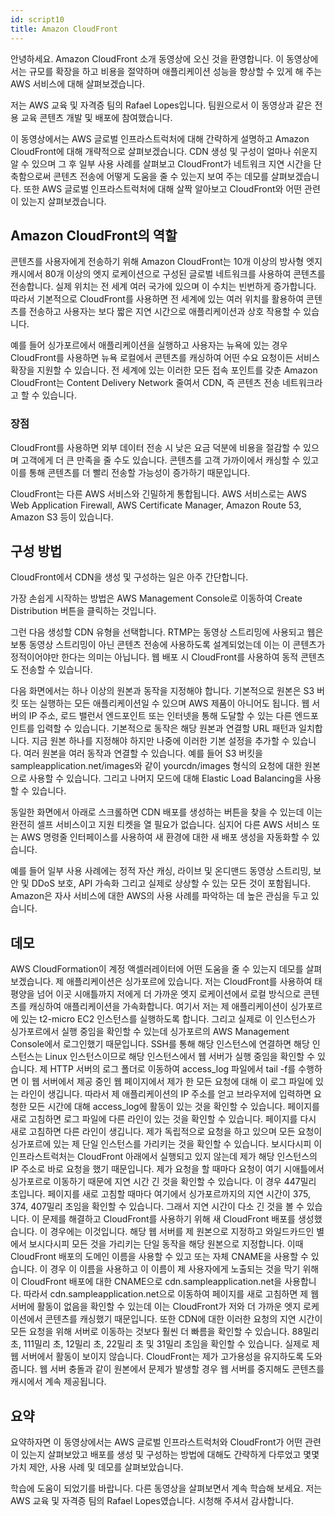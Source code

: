 ```yaml
---
id: script10
title: Amazon CloudFront
---
```


안녕하세요. Amazon CloudFront 소개 동영상에 오신 것을 환영합니다. 이 동영상에서는 규모를 확장을 하고 비용을 절약하며 애플리케이션 성능을 향상할 수 있게 해 주는 AWS 서비스에 대해 살펴보겠습니다.

저는 AWS 교육 및 자격증 팀의 Rafael Lopes입니다. 팀원으로서 이 동영상과 같은 전용 교육 콘텐츠 개발 및 배포에 참여했습니다.

이 동영상에서는 AWS 글로벌 인프라스트럭처에 대해 간략하게 설명하고 Amazon CloudFront에 대해 개략적으로 살펴보겠습니다. CDN 생성 및 구성이 얼마나 쉬운지 알 수 있으며 그 후 일부 사용 사례를 살펴보고 CloudFront가 네트워크 지연 시간을 단축함으로써 콘텐츠 전송에 어떻게 도움을 줄 수 있는지 보여 주는 데모를 살펴보겠습니다. 또한 AWS 글로벌 인프라스트럭처에 대해 살짝 알아보고 CloudFront와 어떤 관련이 있는지 살펴보겠습니다.

## Amazon CloudFront의 역할

콘텐츠를 사용자에게 전송하기 위해 Amazon CloudFront는 10개 이상의 방사형 엣지 캐시에서 80개 이상의 엣지 로케이션으로 구성된 글로벌 네트워크를 사용하여 콘텐츠를 전송합니다. 실제 위치는 전 세계 여러 국가에 있으며 이 수치는 빈번하게 증가합니다. 따라서 기본적으로 CloudFront를 사용하면 전 세계에 있는 여러 위치를 활용하여 콘텐츠를 전송하고 사용자는 보다 짧은 지연 시간으로 애플리케이션과 상호 작용할 수 있습니다.

예를 들어 싱가포르에서 애플리케이션을 실행하고 사용자는 뉴욕에 있는 경우 CloudFront를 사용하면 뉴욕 로컬에서 콘텐츠를 캐싱하여 어떤 수요 요청이든 서비스 확장을 지원할 수 있습니다. 전 세계에 있는 이러한 모든 접속 포인트를 갖춘 Amazon CloudFront는 Content Delivery Network 줄여서 CDN, 즉 콘텐츠 전송 네트워크라고 할 수 있습니다.

### 장점

CloudFront를 사용하면 외부 데이터 전송 시 낮은 요금 덕분에 비용을 절감할 수 있으며 고객에게 더 큰 만족을 줄 수도 있습니다. 콘텐츠를 고객 가까이에서 캐싱할 수 있고 이를 통해 콘텐츠를 더 빨리 전송할 가능성이 증가하기 때문입니다.

CloudFront는 다른 AWS 서비스와 긴밀하게 통합됩니다. AWS 서비스로는 AWS Web Application Firewall, AWS Certificate Manager, Amazon Route 53, Amazon S3 등이 있습니다.

## 구성 방법

CloudFront에서 CDN을 생성 및 구성하는 일은 아주 간단합니다.

가장 손쉽게 시작하는 방법은 AWS Management Console로 이동하여 Create Distribution 버튼을 클릭하는 것입니다.

그런 다음 생성할 CDN 유형을 선택합니다. RTMP는 동영상 스트리밍에 사용되고 웹은 보통 동영상 스트리밍이 아닌 콘텐츠 전송에 사용하도록 설계되었는데 이는 이 콘텐츠가 정적이어야만 한다는 의미는 아닙니다. 웹 배포 시 CloudFront를 사용하여 동적 콘텐츠도 전송할 수 있습니다.

다음 화면에서는 하나 이상의 원본과 동작을 지정해야 합니다. 기본적으로 원본은 S3 버킷 또는 실행하는 모든 애플리케이션일 수 있으며 AWS 제품이 아니어도 됩니다. 웹 서버의 IP 주소, 로드 밸런서 엔드포인트 또는 인터넷을 통해 도달할 수 있는 다른 엔드포인트를 입력할 수 있습니다. 기본적으로 동작은 해당 원본과 연결할 URL 패턴과 일치합니다. 지금 원본 하나를 지정해야 하지만 나중에 이러한 기본 설정을 추가할 수 있습니다. 여러 원본을 여러 동작과 연결할 수 있습니다. 예를 들어 S3 버킷을 sampleapplication.net/images와 같이 yourcdn/images 형식의 요청에 대한 원본으로 사용할 수 있습니다. 그리고 나머지 모드에 대해 Elastic Load Balancing을 사용할 수 있습니다.

동일한 화면에서 아래로 스크롤하면 CDN 배포를 생성하는 버튼을 찾을 수 있는데 이는 완전히 셀프 서비스이고 지원 티켓을 열 필요가 없습니다. 심지어 다른 AWS 서비스 또는 AWS 명령줄 인터페이스를 사용하여 새 환경에 대한 새 배포 생성을 자동화할 수 있습니다.

예를 들어 일부 사용 사례에는 정적 자산 캐싱, 라이브 및 온디맨드 동영상 스트리밍, 보안 및 DDoS 보호, API 가속화 그리고 실제로 상상할 수 있는 모든 것이 포함됩니다. Amazon은 자사 서비스에 대한 AWS의 사용 사례를 파악하는 데 높은 관심을 두고 있습니다.

## 데모

AWS CloudFormation이 계정 액셀러레이터에 어떤 도움을 줄 수 있는지 데모를 살펴보겠습니다. 제 애플리케이션은 싱가포르에 있습니다. 저는 CloudFront를 사용하여 태평양을 넘어 이곳 시애틀까지 저에게 더 가까운 엣지 로케이션에서 로컬 방식으로 콘텐츠를 캐싱하여 애플리케이션을 가속화합니다. 여기서 저는 제 애플리케이션이 싱가포르에 있는 t2-micro EC2 인스턴스를 실행하도록 합니다. 그리고 실제로 이 인스턴스가 싱가포르에서 실행 중임을 확인할 수 있는데 싱가포르의 AWS Management Console에서 로그인했기 때문입니다. SSH를 통해 해당 인스턴스에 연결하면 해당 인스턴스는 Linux 인스턴스이므로 해당 인스턴스에서 웹 서버가 실행 중임을 확인할 수 있습니다. 제 HTTP 서버의 로그 폴더로 이동하여 access_log 파일에서 tail -f를 수행하면 이 웹 서버에서 제공 중인 웹 페이지에서 제가 한 모든 요청에 대해 이 로그 파일에 있는 라인이 생깁니다. 따라서 제 애플리케이션의 IP 주소를 얻고 브라우저에 입력하면 요청한 모든 시간에 대해 access_log에 활동이 있는 것을 확인할 수 있습니다. 페이지를 새로 고침하면 로그 파일에 다른 라인이 있는 것을 확인할 수 있습니다. 페이지를 다시 새로 고침하면 다른 라인이 생깁니다. 제가 독립적으로 요청을 하고 있으며 모든 요청이 싱가포르에 있는 제 단일 인스턴스를 가리키는 것을 확인할 수 있습니다. 보시다시피 이 인프라스트럭처는 CloudFront 아래에서 실행되고 있지 않는데 제가 해당 인스턴스의 IP 주소로 바로 요청을 했기 때문입니다. 제가 요청을 할 때마다 요청이 여기 시애틀에서 싱가포르로 이동하기 때문에 지연 시간 긴 것을 확인할 수 있습니다. 이 경우 447밀리 초입니다. 페이지를 새로 고침할 때마다 여기에서 싱가포르까지의 지연 시간이 375, 374, 407밀리 초임을 확인할 수 있습니다. 그래서 지연 시간이 다소 긴 것을 볼 수 있습니다. 이 문제를 해결하고 CloudFront를 사용하기 위해 새 CloudFront 배포를 생성했습니다. 이 경우에는 이것입니다. 해당 웹 서버를 제 원본으로 지정하고 와일드카드인 별에서 보시다시피 모든 것을 가리키는 단일 동작을 해당 원본으로 지정합니다. 이때 CloudFront 배포의 도메인 이름을 사용할 수 있고 또는 자체 CNAME을 사용할 수 있습니다. 이 경우 이 이름을 사용하고 이 이름이 제 사용자에게 노출되는 것을 막기 위해 이 CloudFront 배포에 대한 CNAME으로 cdn.sampleapplication.net을 사용합니다. 따라서 cdn.sampleapplication.net으로 이동하여 페이지를 새로 고침하면 제 웹 서버에 활동이 없음을 확인할 수 있는데 이는 CloudFront가 저와 더 가까운 엣지 로케이션에서 콘텐츠를 캐싱했기 때문입니다. 또한 CDN에 대한 이러한 요청의 지연 시간이 모든 요청을 위해 서버로 이동하는 것보다 훨씬 더 빠름을 확인할 수 있습니다. 88밀리 초, 111밀리 초, 12밀리 초, 22밀리 초 및 31밀리 초임을 확인할 수 있습니다. 실제로 제 웹 서버에서 활동이 보이지 않습니다. CloudFront는 제가 고가용성을 유지하도록 도와줍니다. 웹 서버 충돌과 같이 원본에서 문제가 발생할 경우 웹 서버를 중지해도 콘텐츠를 캐시에서 계속 제공됩니다.

## 요약

요약하자면 이 동영상에서는 AWS 글로벌 인프라스트럭처와 CloudFront가 어떤 관련이 있는지 살펴보았고 배포를 생성 및 구성하는 방법에 대해도 간략하게 다루었고 몇몇 가치 제안, 사용 사례 및 데모를 살펴보았습니다.

학습에 도움이 되었기를 바랍니다. 다른 동영상을 살펴보면서 계속 학습해 보세요. 저는 AWS 교육 및 자격증 팀의 Rafael Lopes였습니다. 시청해 주셔서 감사합니다.
